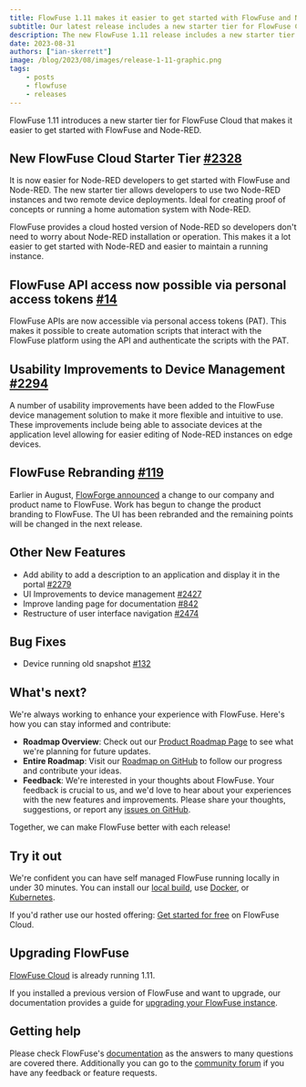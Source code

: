 ```yaml
---
title: FlowFuse 1.11 makes it easier to get started with FlowFuse and Node-RED
subtitle: Our latest release includes a new starter tier for FlowFuse Cloud, Personal Access Tokens for API access and improvements to device management.
description: The new FlowFuse 1.11 release includes a new starter tier for FlowFuse Cloud, Personal Access Tokens for API access and improvements to device management.
date: 2023-08-31 
authors: ["ian-skerrett"]
image: /blog/2023/08/images/release-1-11-graphic.png
tags:
    - posts
    - flowfuse
    - releases
---
```


FlowFuse 1.11 introduces a new starter tier for FlowFuse Cloud that makes it easier to get started with FlowFuse and Node-RED.

<!--more-->
## New FlowFuse Cloud Starter Tier  [#2328](https://github.com/FlowFuse/flowforge/issues/2328)

It is now easier for Node-RED developers to get started with FlowFuse and Node-RED. The new starter tier allows developers to use two Node-RED instances and two remote device deployments. Ideal for creating proof of concepts or running a home automation system with Node-RED. 

FlowFuse provides a cloud hosted version of Node-RED so developers don't need to worry about Node-RED installation or operation. This makes it a lot easier to get started with Node-RED and easier to maintain a running instance. 


## FlowFuse API access now possible via personal access tokens [#14](https://github.com/FlowFuse/flowforge/issues/14)
FlowFuse APIs are now accessible via personal access tokens (PAT). This makes it possible to create automation scripts that interact with the FlowFuse platform using the API and authenticate the scripts with the PAT. 

## Usability Improvements to Device Management [#2294](https://github.com/FlowFuse/flowforge/issues/2334)

A number of usability improvements have been added to the FlowFuse device management solution to make it more flexible and intuitive to use. These improvements include being able to associate devices at the application level allowing for easier editing of Node-RED instances on edge devices.

## FlowFuse Rebranding [#119](https://github.com/orgs/FlowFuse/projects/1?pane=issue&itemId=34719640)

Earlier in August, [FlowForge announced](https://flowfuse.com/blog/2023/08/flowforge-is-now-flowfuse/) a change to our company and product name to FlowFuse. Work has begun to change the product branding to FlowFuse. The UI has been rebranded and the remaining points will be changed in the next release.

## Other New Features

- Add ability to add a description to an application and display it in the portal [#2279](https://github.com/FlowFuse/flowforge/issues/2279)
- UI Improvements to device management [#2427](https://github.com/FlowFuse/flowforge/issues/2427)
- Improve landing page for documentation [#842](https://github.com/FlowFuse/website/issues/842)
- Restructure of user interface navigation [#2474](https://github.com/FlowFuse/flowforge/issues/2474)


## Bug Fixes

- Device running old snapshot [#132](https://github.com/FlowFuse/flowforge-device-agent/issues/132)




## What's next?

We're always working to enhance your experience with FlowFuse. Here's how you can stay informed and contribute:

- **Roadmap Overview**: Check out our [Product Roadmap Page](/product/roadmap/) to see what we're planning for future updates.
- **Entire Roadmap**: Visit our [Roadmap on GitHub](https://github.com/orgs/FlowFuse/projects/5) to follow our progress and contribute your ideas.
- **Feedback**: We're interested in your thoughts about FlowFuse. Your feedback is crucial to us, and we'd love to hear about your experiences with the new features and improvements. Please share your thoughts, suggestions, or report any [issues on GitHub](https://github.com/FlowFuse/flowforge/issues/new/choose). 

Together, we can make FlowFuse better with each release!

## Try it out

We're confident you can have self managed FlowFuse running locally in under 30 minutes.
You can install our [local build](/docs/install/local/), use [Docker](/docs/install/docker/), or [Kubernetes](/docs/install/kubernetes/).

If you'd rather use our hosted offering: [Get started for free](https://app.flowforge.com/account/create) on FlowFuse Cloud.

## Upgrading FlowFuse

[FlowFuse Cloud](https://app.flowforge.com) is already running 1.11.

If you installed a previous version of FlowFuse and want to upgrade, our documentation provides a
guide for [upgrading your FlowFuse instance](/docs/upgrade/).

## Getting help

Please check FlowFuse's [documentation](/docs/) as the answers to many questions are covered there. Additionally you can go to the [community forum](https://community.flowfuse.com) if you have
any feedback or feature requests.
